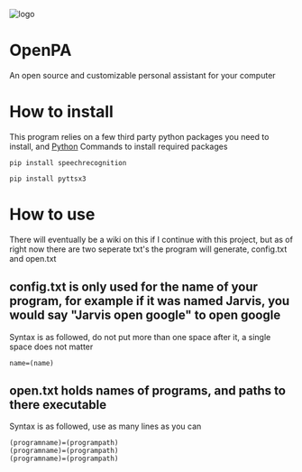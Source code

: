 ![logo](\main\openpa.png)
# OpenPA
An open source and customizable personal assistant for your computer

# How to install
This program relies on a few third party python packages you need to install, and [Python](https://www.python.org/downloads/)
Commands to install required packages

`pip install speechrecognition`

`pip install pyttsx3`

# How to use
There will eventually be a wiki on this if I continue with this project, but as of right now there are two seperate txt's the program will generate, config.txt and open.txt


## config.txt is only used for the name of your program, for example if it was named Jarvis, you would say "Jarvis open google" to open google

Syntax is as followed, do not put more than one space after it, a single space does not matter
```
name=(name)
```
## open.txt holds names of programs, and paths to there executable

Syntax is as followed, use as many lines as you can
```
(programname)=(programpath)
(programname)=(programpath)
(programname)=(programpath)
```
